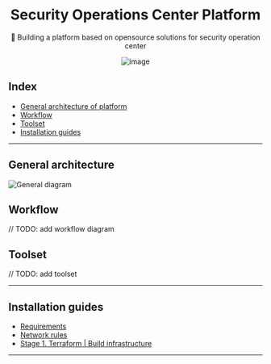 <div align='center'>
  
# Security Operations Center Platform 
  
🌊 Building a platform based on opensource solutions for security operation center


![image](https://user-images.githubusercontent.com/32587640/168414090-e7b2ed23-f8dc-414e-8b0d-7cc341cf7e42.png)
  
</div>

## Index

* [General architecture of platform](https://github.com/kh-elbrus/soc-platform#general-architecture)
* [Workflow](https://github.com/kh-elbrus/soc-platform#workflow)
* [Toolset](https://github.com/kh-elbrus/soc-platform#toolset)
* [Installation guides](https://github.com/kh-elbrus/soc-platform#installation-guides)

---

## General architecture

![General diagram](https://user-images.githubusercontent.com/32587640/168418076-07d4b9b3-5713-41d1-953f-ea2871ac6849.jpg)

## Workflow

// TODO: add workflow diagram 

## Toolset 

// TODO: add toolset 

---

## Installation guides

* [Requirements]()
* [Network rules]()
* [Stage 1. Terraform | Build infrastructure]()




---

